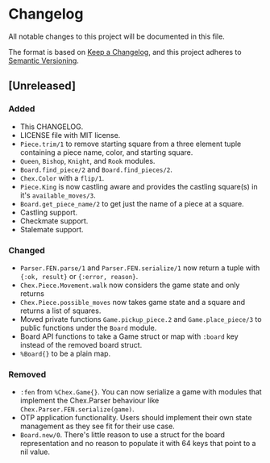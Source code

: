# Changelog

All notable changes to this project will be documented in this file.

The format is based on [Keep a Changelog](https://keepachangelog.com/en/1.0.0/),
and this project adheres to [Semantic Versioning](https://semver.org/spec/v2.0.0.html).

## [Unreleased]

### Added

- This CHANGELOG.
- LICENSE file with MIT license.
- `Piece.trim/1` to remove starting square from a three element tuple
    containing a piece name, color, and starting square.
- `Queen`, `Bishop`, `Knight`, and `Rook` modules.
- `Board.find_piece/2` and `Board.find_pieces/2`.
- `Chex.Color` with a `flip/1`.
- `Piece.King` is now castling aware and provides the castling square(s) in it's
    `available_moves/3`.
- `Board.get_piece_name/2` to get just the name of a piece at a square.
- Castling support.
- Checkmate support.
- Stalemate support.

### Changed

- `Parser.FEN.parse/1` and `Parser.FEN.serialize/1` now return a tuple with
    `{:ok, result}` or `{:error, reason}`.
- `Chex.Piece.Movement.walk` now considers the game state and only returns
- `Chex.Piece.possible_moves` now takes game state and a square and returns a
    list of squares.
- Moved private functions `Game.pickup_piece.2` and `Game.place_piece/3` to
    public functions under the `Board` module.
- Board API functions to take a Game struct or map with `:board` key instead of
    the removed board struct.
- `%Board{}` to be a plain map.

### Removed

- `:fen` from `%Chex.Game{}`. You can now serialize a game with modules that
    implement the Chex.Parser behaviour like `Chex.Parser.FEN.serialize(game)`.
- OTP application functionality. Users should implement their own state
    management as they see fit for their use case.
- `Board.new/0`. There's little reason to use a struct for the board
    representation and no reason to populate it with 64 keys that point to a nil
    value.
